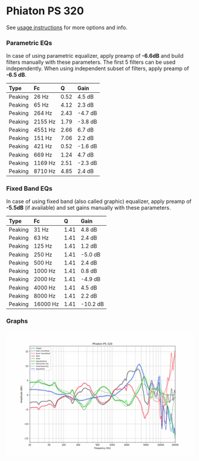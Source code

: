# Phiaton PS 320
See [usage instructions](https://github.com/jaakkopasanen/AutoEq#usage) for more options and info.

### Parametric EQs
In case of using parametric equalizer, apply preamp of **-6.6dB** and build filters manually
with these parameters. The first 5 filters can be used independently.
When using independent subset of filters, apply preamp of **-6.5 dB**.

| Type    | Fc      |    Q | Gain    |
|:--------|:--------|:-----|:--------|
| Peaking | 26 Hz   | 0.52 | 4.5 dB  |
| Peaking | 65 Hz   | 4.12 | 2.3 dB  |
| Peaking | 264 Hz  | 2.43 | -4.7 dB |
| Peaking | 2155 Hz | 1.79 | -3.8 dB |
| Peaking | 4551 Hz | 2.66 | 6.7 dB  |
| Peaking | 151 Hz  | 7.06 | 2.2 dB  |
| Peaking | 421 Hz  | 0.52 | -1.6 dB |
| Peaking | 669 Hz  | 1.24 | 4.7 dB  |
| Peaking | 1169 Hz | 2.51 | -2.3 dB |
| Peaking | 8710 Hz | 4.85 | 2.4 dB  |

### Fixed Band EQs
In case of using fixed band (also called graphic) equalizer, apply preamp of **-5.5dB**
(if available) and set gains manually with these parameters.

| Type    | Fc       |    Q | Gain     |
|:--------|:---------|:-----|:---------|
| Peaking | 31 Hz    | 1.41 | 4.8 dB   |
| Peaking | 63 Hz    | 1.41 | 2.4 dB   |
| Peaking | 125 Hz   | 1.41 | 1.2 dB   |
| Peaking | 250 Hz   | 1.41 | -5.0 dB  |
| Peaking | 500 Hz   | 1.41 | 2.4 dB   |
| Peaking | 1000 Hz  | 1.41 | 0.8 dB   |
| Peaking | 2000 Hz  | 1.41 | -4.9 dB  |
| Peaking | 4000 Hz  | 1.41 | 4.5 dB   |
| Peaking | 8000 Hz  | 1.41 | 2.2 dB   |
| Peaking | 16000 Hz | 1.41 | -10.2 dB |

### Graphs
![](./Phiaton%20PS%20320.png)